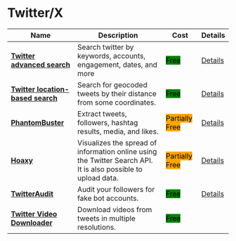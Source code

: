 # Twitter/X



| Name                                                                                                    | Description                                                                                                   | Cost                                                         | Details                                                    |
| ------------------------------------------------------------------------------------------------------- | ------------------------------------------------------------------------------------------------------------- | ------------------------------------------------------------ | ---------------------------------------------------------- |
| [**Twitter advanced search**](http://twitter.com/search-advanced)                                       | Search twitter by keywords, accounts, engagement, dates, and more                                             | <mark style="background-color:green;">Free</mark>            | [Details](../../more/all-tools/twitter-advanced-search.md) |
| [**Twitter location-based search**](https://twitter.com/search?q=geocode%3A40.427544%2C-3.696136%2C2km) | Search for geocoded tweets by their distance from some coordinates.                                           | <mark style="background-color:green;">Free</mark>            | [Details](../../more/all-tools/twitter-location-search.md) |
| [**PhantomBuster**](https://phantombuster.com/)                                                         | Extract tweets, followers, hashtag results, media, and likes.                                                 | <mark style="background-color:orange;">Partially Free</mark> | [Details](../../more/all-tools/phantom-buster.md)          |
| [**Hoaxy**](https://hoaxy.osome.iu.edu/)                                                                | Visualizes the spread of information online using the Twitter Search API. It is also possible to upload data. | <mark style="background-color:orange;">Partially Free</mark> | [Details](../../more/all-tools/hoaxy.md)                   |
| [**TwitterAudit**](https://twitteraudit.com/)                                                           | Audit your followers for fake bot accounts.                                                                   | <mark style="background-color:green;">Free</mark>            | [Details](../../more/all-tools/twitter-audit.md)           |
| [**Twitter Video Downloader**](https://twittervideodownloader.com/)                                     | Download videos from tweets in multiple resolutions.                                                          | <mark style="background-color:green;">Free</mark>            |                                                            |
